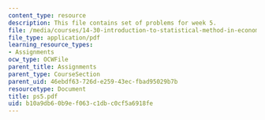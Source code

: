 ```yaml
---
content_type: resource
description: This file contains set of problems for week 5.
file: /media/courses/14-30-introduction-to-statistical-method-in-economics-spring-2006/b10a9db60b9ef063c1dbc0cf5a6918fe_ps5.pdf
file_type: application/pdf
learning_resource_types:
- Assignments
ocw_type: OCWFile
parent_title: Assignments
parent_type: CourseSection
parent_uid: 46ebdf63-726d-e259-43ec-fbad95029b7b
resourcetype: Document
title: ps5.pdf
uid: b10a9db6-0b9e-f063-c1db-c0cf5a6918fe
---
```

